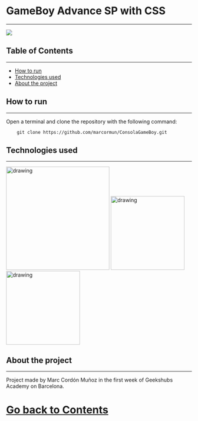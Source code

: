 # GameBoy Advance SP with CSS
-------------------

![](https://i.gyazo.com/2bb083ee8ce60307b15fd138626db0f4.png)


## Table of Contents
-------------------
 - [How to run](#How-to-run)
 - [Technologies used](#Technologies-used)
 - [About the project](#About-the-project)

## How to run
-------------------
Open a terminal and clone the repository with the following command:
```
    git clone https://github.com/marcormun/ConsolaGameBoy.git
```

## Technologies used
-------------------

<img src="https://upload.wikimedia.org/wikipedia/commons/thumb/6/61/HTML5_logo_and_wordmark.svg/1200px-HTML5_logo_and_wordmark.svg.png" alt="drawing" width="280"/>
<img src="https://upload.wikimedia.org/wikipedia/commons/thumb/d/d5/CSS3_logo_and_wordmark.svg/1452px-CSS3_logo_and_wordmark.svg.png" alt="drawing" width="200"/>
<img src="https://i.blogs.es/544e7d/650_1000_javascript_logo/1366_2000.png" alt="drawing" width="200"/>

## About the project
-------------------
Project made by Marc Cordón Muñoz in the first week of Geekshubs Academy on Barcelona.
 # [Go back to Contents](#Table-of-Contents)
